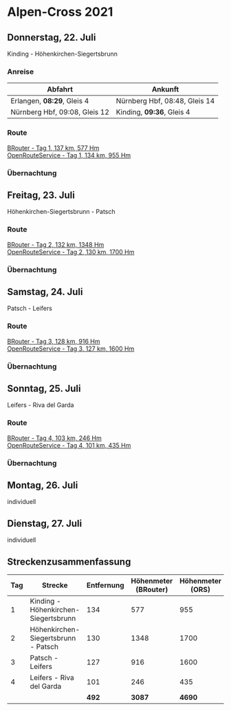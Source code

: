 # Alpen-Cross 2021

## Donnerstag, 22. Juli

Kinding - Höhenkirchen-Siegertsbrunn

### Anreise

| Abfahrt | Ankunft |
| ------- | ------- |
| Erlangen, **08:29**, Gleis 4 | Nürnberg Hbf, 08:48, Gleis 14 |
| Nürnberg Hbf, 09:08, Gleis 12 | Kinding, **09:36**, Gleis 4 |

### Route

[BRouter - Tag 1, 137 km, 577 Hm](http://brouter.de/brouter-web/#map=9/48.4768/12.3431/osm-mapnik-german_style&lonlats=11.375999,48.993059;11.415224,48.821954;11.42621,48.804049;11.508093,48.536784;11.576672,48.351116;11.734385,48.148474;11.716897,48.080774;11.711447,48.019339&profile=fastbike-lowtraffic)  
[OpenRouteService - Tag 1, 134 km, 955 Hm](https://bit.ly/3bl5JLp)

### Übernachtung

## Freitag, 23. Juli

Höhenkirchen-Siegertsbrunn - Patsch

### Route

[BRouter - Tag 2, 132 km, 1348 Hm](http://brouter.de/brouter-web/#map=12/47.2520/11.5439/osm-mapnik-german_style&lonlats=11.711082,48.019439;11.745157,47.781154;11.706448,47.532197;11.705589,47.506853;11.714516,47.460519;11.744084,47.374262;11.577916,47.301541;11.415825,47.205896&profile=fastbike-lowtraffic)  
[OpenRouteService - Tag 2, 130 km, 1700 Hm](https://bit.ly/3k3Z1NX)

### Übernachtung

## Samstag, 24. Juli

Patsch - Leifers

### Route

[BRouter - Tag 3, 128 km, 916 Hm](http://brouter.de/brouter-web/#map=10/46.8489/11.4958/osm-mapnik-german_style&lonlats=11.415997,47.205371;11.450307,46.950892;11.444664,46.937649;11.640369,46.686962;11.623503,46.680912;11.578496,46.644722;11.569462,46.642104;11.567037,46.641021;11.566029,46.638771;11.551716,46.63052;11.5238,46.582742;11.490004,46.526066;11.451895,46.499602;11.400992,46.492823;11.384314,46.494611;11.344296,46.439417;11.333449,46.423615&profile=fastbike-lowtraffic)  
[OpenRouteService - Tag 3, 127 km, 1600 Hm](https://bit.ly/3pwEHWt)

### Übernachtung

## Sonntag, 25. Juli

Leifers - Riva del Garda

### Route

[BRouter - Tag 4, 103 km, 246 Hm](http://brouter.de/brouter-web/#map=10/46.1675/10.9245/osm-mapnik-german_style&lonlats=11.333427,46.423689;11.314802,46.412092;11.208125,46.245104;11.152174,46.224638;11.136703,46.202644;11.114666,46.183708;11.101727,46.15968;11.075678,46.142768;11.078382,46.132988;11.086535,46.129232;11.086085,46.116354;11.111362,46.051283;11.122327,46.012299;11.122842,46.001964;11.103959,45.950299;11.051774,45.921586;11.016326,45.890306;11.008666,45.866853;10.994364,45.851873;10.842025,45.886483&profile=fastbike-lowtraffic)  
[OpenRouteService - Tag 4, 101 km, 435 Hm](https://bit.ly/3bo6Mug)

### Übernachtung

## Montag, 26. Juli

individuell

## Dienstag, 27. Juli

individuell

## Streckenzusammenfassung

| Tag | Strecke | Entfernung | Höhenmeter (BRouter) | Höhenmeter (ORS) |
| --- | ------- | ---------- | -------------------- | ---------------- |
| 1 | Kinding - Höhenkirchen-Siegertsbrunn | 134 | 577  | 955  |
| 2 | Höhenkirchen-Siegertsbrunn - Patsch  | 130 | 1348 | 1700 |
| 3 | Patsch - Leifers                     | 127 | 916  | 1600 |
| 4 | Leifers - Riva del Garda             | 101 | 246  | 435  |
|   |                                | **492** | **3087** | **4690** |
